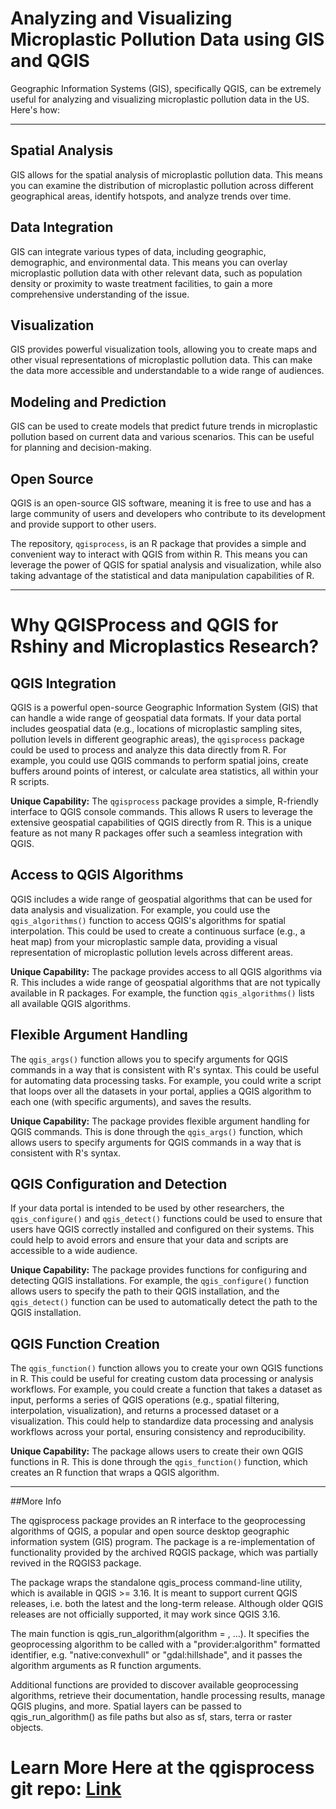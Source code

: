 # Analyzing and Visualizing Microplastic Pollution Data using GIS and QGIS

Geographic Information Systems (GIS), specifically QGIS, can be extremely useful for analyzing and visualizing microplastic pollution data in the US. Here's how:

---

## Spatial Analysis
GIS allows for the spatial analysis of microplastic pollution data. This means you can examine the distribution of microplastic pollution across different geographical areas, identify hotspots, and analyze trends over time.

## Data Integration
GIS can integrate various types of data, including geographic, demographic, and environmental data. This means you can overlay microplastic pollution data with other relevant data, such as population density or proximity to waste treatment facilities, to gain a more comprehensive understanding of the issue.

## Visualization
GIS provides powerful visualization tools, allowing you to create maps and other visual representations of microplastic pollution data. This can make the data more accessible and understandable to a wide range of audiences.

## Modeling and Prediction
GIS can be used to create models that predict future trends in microplastic pollution based on current data and various scenarios. This can be useful for planning and decision-making.

## Open Source
QGIS is an open-source GIS software, meaning it is free to use and has a large community of users and developers who contribute to its development and provide support to other users.

The repository, `qgisprocess`, is an R package that provides a simple and convenient way to interact with QGIS from within R. This means you can leverage the power of QGIS for spatial analysis and visualization, while also taking advantage of the statistical and data manipulation capabilities of R.


---

# Why QGISProcess and QGIS for Rshiny and Microplastics Research?

## QGIS Integration
QGIS is a powerful open-source Geographic Information System (GIS) that can handle a wide range of geospatial data formats. If your data portal includes geospatial data (e.g., locations of microplastic sampling sites, pollution levels in different geographic areas), the `qgisprocess` package could be used to process and analyze this data directly from R. For example, you could use QGIS commands to perform spatial joins, create buffers around points of interest, or calculate area statistics, all within your R scripts.

**Unique Capability:** The `qgisprocess` package provides a simple, R-friendly interface to QGIS console commands. This allows R users to leverage the extensive geospatial capabilities of QGIS directly from R. This is a unique feature as not many R packages offer such a seamless integration with QGIS.

## Access to QGIS Algorithms
QGIS includes a wide range of geospatial algorithms that can be used for data analysis and visualization. For example, you could use the `qgis_algorithms()` function to access QGIS's algorithms for spatial interpolation. This could be used to create a continuous surface (e.g., a heat map) from your microplastic sample data, providing a visual representation of microplastic pollution levels across different areas.

**Unique Capability:** The package provides access to all QGIS algorithms via R. This includes a wide range of geospatial algorithms that are not typically available in R packages. For example, the function `qgis_algorithms()` lists all available QGIS algorithms.

## Flexible Argument Handling
The `qgis_args()` function allows you to specify arguments for QGIS commands in a way that is consistent with R's syntax. This could be useful for automating data processing tasks. For example, you could write a script that loops over all the datasets in your portal, applies a QGIS algorithm to each one (with specific arguments), and saves the results.

**Unique Capability:** The package provides flexible argument handling for QGIS commands. This is done through the `qgis_args()` function, which allows users to specify arguments for QGIS commands in a way that is consistent with R's syntax.

## QGIS Configuration and Detection
If your data portal is intended to be used by other researchers, the `qgis_configure()` and `qgis_detect()` functions could be used to ensure that users have QGIS correctly installed and configured on their systems. This could help to avoid errors and ensure that your data and scripts are accessible to a wide audience.

**Unique Capability:** The package provides functions for configuring and detecting QGIS installations. For example, the `qgis_configure()` function allows users to specify the path to their QGIS installation, and the `qgis_detect()` function can be used to automatically detect the path to the QGIS installation.

## QGIS Function Creation
The `qgis_function()` function allows you to create your own QGIS functions in R. This could be useful for creating custom data processing or analysis workflows. For example, you could create a function that takes a dataset as input, performs a series of QGIS operations (e.g., spatial filtering, interpolation, visualization), and returns a processed dataset or a visualization. This could help to standardize data processing and analysis workflows across your portal, ensuring consistency and reproducibility.

**Unique Capability:** The package allows users to create their own QGIS functions in R. This is done through the `qgis_function()` function, which creates an R function that wraps a QGIS algorithm.


---
##More Info

The qgisprocess package provides an R interface to the geoprocessing algorithms of QGIS, a popular and open source desktop geographic information system (GIS) program. The package is a re-implementation of functionality provided by the archived RQGIS package, which was partially revived in the RQGIS3 package.

The package wraps the standalone qgis_process command-line utility, which is available in QGIS >= 3.16. It is meant to support current QGIS releases, i.e. both the latest and the long-term release. Although older QGIS releases are not officially supported, it may work since QGIS 3.16.

The main function is qgis_run_algorithm(algorithm = , ...). It specifies the geoprocessing algorithm to be called with a "provider:algorithm" formatted identifier, e.g. "native:convexhull" or "gdal:hillshade", and it passes the algorithm arguments as R function arguments.

Additional functions are provided to discover available geoprocessing algorithms, retrieve their documentation, handle processing results, manage QGIS plugins, and more. Spatial layers can be passed to qgis_run_algorithm() as file paths but also as sf, stars, terra or raster objects.


# Learn More Here at the qgisprocess git repo: [Link](https://github.com/r-spatial/qgisprocess)


